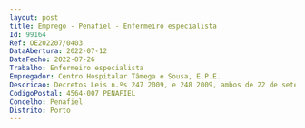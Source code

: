 ```yaml
--- 
layout: post
title: Emprego - Penafiel - Enfermeiro especialista
Id: 99164
Ref: OE202207/0403
DataAbertura: 2022-07-12
DataFecho: 2022-07-26
Trabalho: Enfermeiro especialista
Empregador: Centro Hospitalar Tâmega e Sousa, E.P.E.
Descricao: Decretos Leis n.ºs 247 2009, e 248 2009, ambos de 22 de setembro na redação que lhes foi conferida pelo Decreto Lei n.º 71 2019, de 27 de maio
CodigoPostal: 4564-007 PENAFIEL
Concelho: Penafiel
Distrito: Porto
--- 
```

